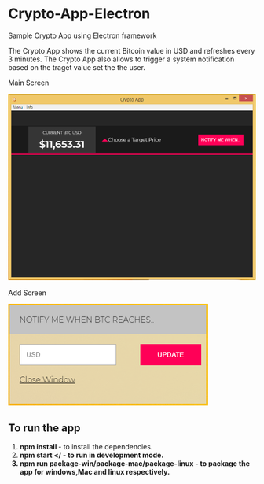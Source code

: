 # Crypto-App-Electron
Sample Crypto App using Electron framework

The Crypto App shows the current Bitcoin value in USD and refreshes every 3 minutes.
The Crypto App also allows to trigger a system notification based on the traget value set the the user.

Main Screen

<img src="https://github.com/akash-pal/Crypto-App-Electron/blob/master/demo/Main.PNG"/>

Add Screen

<img src="https://github.com/akash-pal/Crypto-App-Electron/blob/master/demo/Add.PNG"/>

To run the app
---------------
1. <b>npm install </b> - to install the dependencies.
2. <b>npm start </<b> - to run in development mode.
3. <b>npm run package-win/package-mac/package-linux </b> - to package the app for windows,Mac and linux respectively.  
